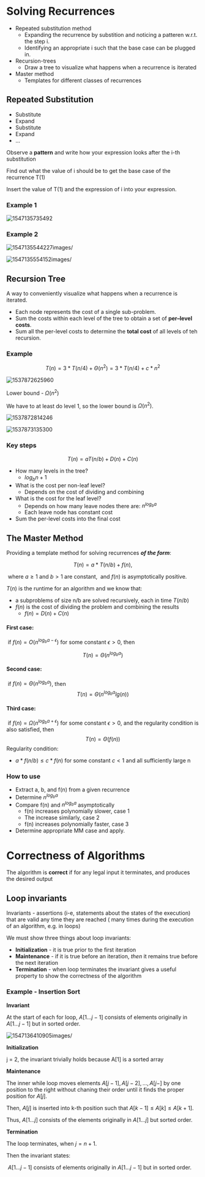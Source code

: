 # Solving Recurrences

* Repeated substitution method
  * Expanding the recurrence by substition and noticing a patteren w.r.t. the step i.
  * Identifying an appropriate i such that the base case can be plugged in.
* Recursion-trees
  * Draw a tree to visualize what happens when a recurrence is iterated
* Master method
  * Templates for different classes of recurrences



## Repeated Substitution

* Substitute
* Expand
* Substitute
* Expand
* ...

Observe a **pattern** and write how your expression looks after the i-th substitution

Find out what the value of i should be to get the base case of the recurrence T(1)

Insert the value of T(1) and the expression of i into your expression.

<div style="page-break-after: always;"></div>

### Example 1

![1547135735492](images/1547135735492.png)



<div style="page-break-after: always;"></div>

### Example 2

![1547135544227](images/1547135544227.png)images/



![1547135554152](images/1547135554152.png)images/

<div style="page-break-after: always;"></div>

## Recursion Tree

A way to conveniently visualize what happens when a recurrence is iterated.

* Each node represents the cost of a single sub-problem.
* Sum the costs within each level of the tree to obtain a set of **per–level costs**.
* Sum all the per-level costs to determine the **total cost** of all levels of teh recursion.

### Example

$$
T(n)=3*T(n/4)+\Theta(n^2)=3*T(n/4)+c*n^2
$$

![1537872625960](../DEB/images/1537872625960.png)

Lower bound - $\Omega(n^2)$

We have to at least do level 1, so the lower bound is  $\Omega(n^2)$.

![1537872814246](../DEB/images/1537872814246.png)

![1537873135300](../DEB/images/1537873135300.png)

### Key steps

$$
T(n)=aT(n/b)+D(n)+C(n)
$$

* How many levels in the tree?
  * $log_bn+1$
* What is the cost per non-leaf level?
  * Depends on the cost of dividing and combining
* What is the cost for the leaf level?
  * Depends on how many leave nodes there are: $n^{log_ba}$
  * Each leave node has constant cost
* Sum the per-level costs into the final cost



<div style="page-break-after: always;"></div>

## The Master Method

Providing a template method for solving recurrences _**of the form**_: 


$$
T(n)=a*T(n/b)+f(n),
$$

​	where $a\geq 1$ and $b>1$ are constant,
​	and $f(n)$ is asymptotically positive.



$T(n)$ is the runtime for an algorithm and we know that:

* a subproblems of size n/b are solved recursively, each in time $T(n/b)$ 
* $f(n)$ is the cost of dividing the problem and combining the results
  * $f(n)=D(n)+C(n)$



#### First case:

​	if $f(n)=O(n^{log_ba-\epsilon})$ for some constant $\epsilon>0$, then

$$
T(n)=\Theta(n^{log_ba})
$$

#### **Second case**:

​	if $f(n)=\Theta(n^{log_ba})$, then
$$
T(n)=\Theta(n^{log_ba}lg(n))
$$

#### **Third case**:

​	if $f(n)=\Omega(n^{log_ba+\epsilon})$ for some constant $\epsilon>0$, and the regularity condition is also satisfied, then
$$
T(n)=\Theta(f(n))
$$
Regularity condition:

* $a*f(n/b)\leq c*f(n)$ for some constant $c<1$ and all sufficiently large n

### How to use

* Extract a, b, and f(n) from a given recurrence
* Determine $n^{log_ba}$
* Compare f(n) and $n^{log_ba}$ asymptotically
  * f(n) increases polynomially slower, case 1
  * The increase similarly, case 2
  * f(n) increases polynomially faster, case 3
* Determine appropriate MM case and apply.



# Correctness of Algorithms

The algorithm is **correct** if for any legal input it terminates, and produces the desired output

## Loop invariants

Invariants - assertions (i-e, statements about the states of the execution) that are valid any time they are reached ( many times during the execution of an algorithm, e.g. in loops)

We must show three things about loop invariants:

* **Initialization** - it is true prior to the first iteration
* **Maintenance** - if it is true before an iteration, *then* it remains true before the next iteration
* **Termination** - when loop terminates the invariant gives a useful property to show the correctness of the algorithm



### Example - Insertion Sort

**Invariant**

At the start of each for loop, $A[1...j-1]$ consists of elements originally in $A[1...j-1]$ but in sorted order.

![1547136410905](images/1547136410905.png)images/

**Initialization**

j = 2, the invariant trivially holds because A[1] is a sorted array

**Maintenance**

The inner while loop moves elements $A[j-1],A[j-2],...,A[j-]$ by one position to the right without chaning their order until it finds the proper position for $A[j]$.

Then, $A[j]$ is inserted into k-th position such that $A[k-1]\leq A[k]\leq A[k+1]$.

Thus, $A[1...j]$ consists of the elements originally in $A[1...j]$ but sorted order.



**Termination**

The loop terminates, when $j=n+1$.

Then the invariant states:

​	$A[1...j-1]$ consists of elements originally in $A[1...j-1]$ but in sorted order.



